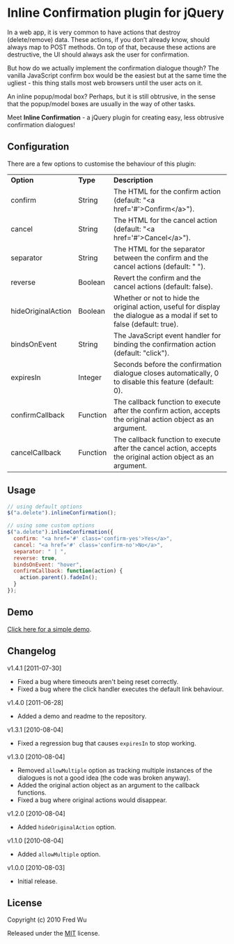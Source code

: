 # Inline Confirmation plugin for jQuery

In a web app, it is very common to have actions that destroy (delete/remove) data. These actions, if you don’t already know, should always map to POST methods. On top of that, because these actions are destructive, the UI should always ask the user for confirmation.

But how do we actually implement the confirmation dialogue though? The vanilla JavaScript confirm box would be the easiest but at the same time the ugliest - this thing stalls most web browsers until the user acts on it.

An inline popup/modal box? Perhaps, but it is still obtrusive, in the sense that the popup/model boxes are usually in the way of other tasks.

Meet __Inline Confirmation__ - a jQuery plugin for creating easy, less obtrusive confirmation dialogues!

## Configuration

There are a few options to customise the behaviour of this plugin:

<table>
  <tr>
    <td><strong>Option</strong></td>
    <td><strong>Type</strong></td>
    <td><strong>Description</strong></td>
  </tr>
  <tr>
    <td>confirm</td>
    <td>String</td>
    <td>The HTML for the confirm action (default: "&lt;a href='#'&gt;Confirm&lt;/a&gt;").</td>
  </tr>
  <tr>
    <td>cancel</td>
    <td>String</td>
    <td>The HTML for the cancel action (default: "&lt;a href='#'&gt;Cancel&lt;/a&gt;").</td>
  </tr>
  <tr>
    <td>separator</td>
    <td>String</td>
    <td>The HTML for the separator between the confirm and the cancel actions (default: " ").</td>
  </tr>
  <tr>
    <td>reverse</td>
    <td>Boolean</td>
    <td>Revert the confirm and the cancel actions (default: false).</td>
  </tr>
  <tr>
    <td>hideOriginalAction</td>
    <td>Boolean</td>
    <td>Whether or not to hide the original action, useful for display the dialogue as a modal if set to false (default: true).</td>
  </tr>
  <tr>
    <td>bindsOnEvent</td>
    <td>String</td>
    <td>The JavaScript event handler for binding the confirmation action (default: "click").</td>
  </tr>
  <tr>
    <td>expiresIn</td>
    <td>Integer</td>
    <td>Seconds before the confirmation dialogue closes automatically, 0 to disable this feature (default: 0).</td>
  </tr>
  <tr>
    <td>confirmCallback</td>
    <td>Function</td>
    <td>The callback function to execute after the confirm action, accepts the original action object as an argument.</td>
  </tr>
  <tr>
    <td>cancelCallback</td>
    <td>Function</td>
    <td>The callback function to execute after the cancel action, accepts the original action object as an argument.</td>
  </tr>
</table>

## Usage

``` js
// using default options
$("a.delete").inlineConfirmation();

// using some custom options
$("a.delete").inlineConfirmation({
  confirm: "<a href='#' class='confirm-yes'>Yes</a>",
  cancel: "<a href='#' class='confirm-no'>No</a>",
  separator: " | ",
  reverse: true,
  bindsOnEvent: "hover",
  confirmCallback: function(action) {
    action.parent().fadeIn();
  }
});
```

## Demo

[Click here for a simple demo](http://fredwu.github.com/jquery-inline-confirmation/).

## Changelog

v1.4.1 [2011-07-30]

- Fixed a bug where timeouts aren't being reset correctly. 
- Fixed a bug where the click handler executes the default link behaviour.

v1.4.0 [2011-06-28]

- Added a demo and readme to the repository.

v1.3.1 [2010-08-04]

- Fixed a regression bug that causes `expiresIn` to stop working.

v1.3.0 [2010-08-04]

- Removed `allowMultiple` option as tracking multiple instances of the dialogues is not a good idea (the code was broken anyway).
- Added the original action object as an argument to the callback functions.
- Fixed a bug where original actions would disappear.

v1.2.0 [2010-08-04]

- Added `hideOriginalAction` option.

v1.1.0 [2010-08-04]

- Added `allowMultiple` option.

v1.0.0 [2010-08-03]

- Initial release.

## License

Copyright (c) 2010 Fred Wu

Released under the [MIT](http://www.opensource.org/licenses/mit-license.php) license.
